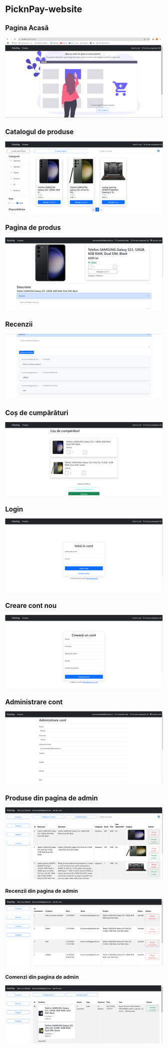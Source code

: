# PicknPay-website
## Pagina Acasă
<img src="assets/home_page.png"> 

## Catalogul de produse
<img src="assets/produse adaugate in cos.png"> 

## Pagina de produs
<img src="assets/produs si recenzie.png"> 

## Recenzii
<img src="assets/recenzii.png"> 

## Coș de cumpărături
<img src="assets/cos de cumparaturi.png"> 

## Login
<img src="assets/login.png"> 

## Creare cont nou
<img src="assets/inregistrare.png"> 

## Administrare cont
<img src="assets/administrare cont.png"> 

## Produse din pagina de admin
<img src="assets/administrator.png"> 

### Recenzii din pagina de admin
<img src="assets/adm recenzii.png"> 

### Comenzi din pagina de admin
<img src="assets/adm comenzi.png"> 

